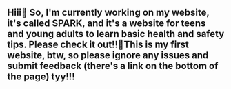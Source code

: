 ## Hiii👋 So, I'm currently working on my website, it's called SPARK, and it's a website for teens and young adults to learn basic health and safety tips. Please check it out!!💖This is my first website, btw, so please ignore any issues and submit feedback (there's a link on the bottom of the page) tyy!!!

<!--
**SPARK-website/spark-website** is a ✨ _special_ ✨ repository because its `README.md` (this file) appears on your GitHub profile.

Here are some ideas to get you started:

- 🔭 I’m currently working on my website, its ca
- 🌱 I’m currently learning ...
- 👯 I’m looking to collaborate on ...
- 🤔 I’m looking for help with ...
- 💬 Ask me about ...
- 📫 How to reach me: ...
- 😄 Pronouns: ...
- ⚡ Fun fact: ...
-->
